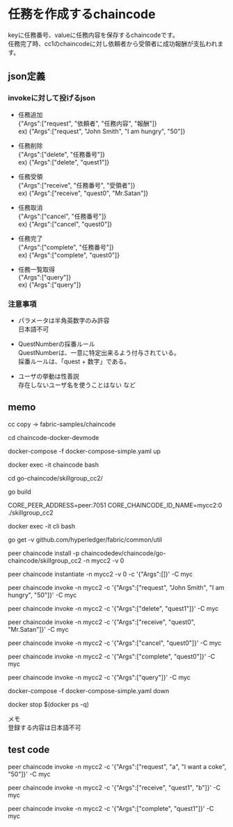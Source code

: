 # 任務を作成するchaincode
keyに任務番号、valueに任務内容を保存するchaincodeです。  
任務完了時、cc1のchaincodeに対し依頼者から受領者に成功報酬が支払われます。


## json定義

### invokeに対して投げるjson

* 任務追加      
    {"Args":["request", "依頼者", "任務内容", "報酬"]}       
    ex) {"Args":["request", "John Smith", "I am hungry", "50"]}

* 任務削除      
    {"Args":["delete", "任務番号"]}      
    ex) {"Args":["delete", "quest1"]}

* 任務受領      
    {"Args":["receive", "任務番号", "受領者"]}     
    ex) {"Args":["receive", "quest0", "Mr.Satan"]}

* 任務取消      
    {"Args":["cancel", "任務番号"]}      
    ex) {"Args":["cancel", "quest0"]}

* 任務完了      
    {"Args":["complete", "任務番号"]}        
    ex) {"Args":["complete", "quest0"]}

* 任務一覧取得        
    {"Args":["query"]}      
    ex) {"Args":["query"]}


### 注意事項

* パラメータは半角英数字のみ許容   
    日本語不可

* QuestNumberの採番ルール     
    QuestNumberは、一意に特定出来るよう付与されている。  
    採番ルールは、「quest + 数字」である。

* ユーザの挙動は性善説        
    存在しないユーザ名を使うことはない など


## memo

cc copy → fabric-samples/chaincode

cd chaincode-docker-devmode

docker-compose -f docker-compose-simple.yaml up

docker exec -it chaincode bash

cd go-chaincode/skillgroup_cc2/

go build

CORE_PEER_ADDRESS=peer:7051 CORE_CHAINCODE_ID_NAME=mycc2:0 ./skillgroup_cc2

docker exec -it cli bash

go get -v github.com/hyperledger/fabric/common/util

peer chaincode install -p chaincodedev/chaincode/go-chaincode/skillgroup_cc2 -n mycc2 -v 0

peer chaincode instantiate -n mycc2 -v 0 -c '{"Args":[]}' -C myc

peer chaincode invoke -n mycc2 -c '{"Args":["request", "John Smith", "I am hungry", "50"]}' -C myc

peer chaincode invoke -n mycc2 -c '{"Args":["delete", "quest1"]}' -C myc

peer chaincode invoke -n mycc2 -c '{"Args":["receive", "quest0", "Mr.Satan"]}' -C myc

peer chaincode invoke -n mycc2 -c '{"Args":["cancel", "quest0"]}' -C myc

peer chaincode invoke -n mycc2 -c '{"Args":["complete", "quest0"]}' -C myc

peer chaincode invoke -n mycc2 -c '{"Args":["query"]}' -C myc




docker-compose -f docker-compose-simple.yaml down

docker stop $(docker ps -q)

メモ      
登録する内容は日本語不可


## test code

peer chaincode invoke -n mycc2 -c '{"Args":["request", "a", "I want a coke", "50"]}' -C myc

peer chaincode invoke -n mycc2 -c '{"Args":["receive", "quest1", "b"]}' -C myc

peer chaincode invoke -n mycc2 -c '{"Args":["complete", "quest1"]}' -C myc